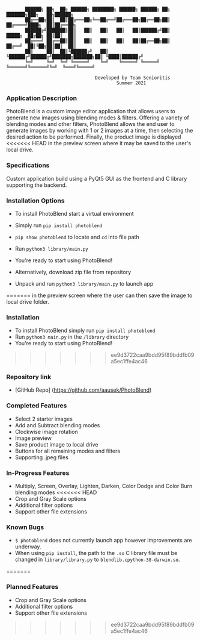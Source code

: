 ```
       ██████╗ ██╗  ██╗ ██████╗ ████████╗ ██████╗ ██████╗ ██╗     ███████╗███╗   ██╗██████╗ 
       ██╔══██╗██║  ██║██╔═══██╗╚══██╔══╝██╔═══██╗██╔══██╗██║     ██╔════╝████╗  ██║██╔══██╗
       ██████╔╝███████║██║   ██║   ██║   ██║   ██║██████╔╝██║     █████╗  ██╔██╗ ██║██║  ██║
       ██╔═══╝ ██╔══██║██║   ██║   ██║   ██║   ██║██╔══██╗██║     ██╔══╝  ██║╚██╗██║██║  ██║
       ██║     ██║  ██║╚██████╔╝   ██║   ╚██████╔╝██████╔╝███████╗███████╗██║ ╚████║██████╔╝
       ╚═╝     ╚═╝  ╚═╝ ╚═════╝    ╚═╝    ╚═════╝ ╚═════╝ ╚══════╝╚══════╝╚═╝  ╚═══╝╚═════╝
      
                                 Developed by Team Senioritis
                                         Summer 2021
```

### Application Description

PhotoBlend is a custom image editor application that allows users to generate new images using blending modes & filters.
Offering a variety of blending modes and other filters, PhotoBlend allows the end user to generate images by working 
with 1 or 2 images at a time, then selecting the desired action to be performed. Finally, the product image is displayed
<<<<<<< HEAD
in the preview screen where it may be saved to the user's local drive. 

### Specifications
Custom application build using a PyQt5 GUI as the frontend and C library supporting the backend. 

### Installation Options
- To install PhotoBlend start a virtual environment 
- Simply run `pip install photoblend`
- `pip show photoblend` to locate and `cd` into file path 
- Run `python3 library/main.py`
- You're ready to start using PhotoBlend!

- Alternatively, download zip file from repository
- Unpack and run `python3 library/main.py` to launch app

=======
in the preview screen where the user can then save the image to local drive folder. 

### Installation
- To install PhotoBlend simply run `pip install photoblend`
- Run `python3 main.py` in the `/library` directory
- You're ready to start using PhotoBlend!

>>>>>>> ee9d3722caa9bdd95f89bddfb09a5ec1ffe4ac46
### Repository link
- [GitHub Repo] (https://github.com/aausek/PhotoBlend)

### Completed Features
- Select 2 starter images
- Add and Subtract blending modes
- Clockwise image rotation 
- Image preview
- Save product image to local drive   
- Buttons for all remaining modes and filters
- Supporting .jpeg files

### In-Progress Features
- Multiply, Screen, Overlay, Lighten, Darken, Color Dodge and Color Burn blending modes
<<<<<<< HEAD
- Crop and Gray Scale options
- Additional filter options
- Support other file extensions

### Known Bugs
- `$ photoblend` does not currently launch app however improvements are underway. 
- When using `pip install`, the path to the `.so` C library file must be changed in `library/library.py`
to `blendlib.cpython-38-darwin.so`.



=======

### Planned Features
- Crop and Gray Scale options
- Additional filter options
- Support other file extensions
>>>>>>> ee9d3722caa9bdd95f89bddfb09a5ec1ffe4ac46
